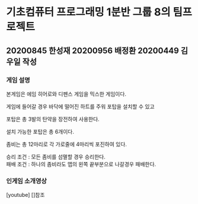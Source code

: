 # 기초컴퓨터 프로그래밍 1분반 그룹 8의 팀프로젝트  
## 20200845 한성재 20200956 배정환 20200449 김우일 작성  

### 게임 설명  
본게임은 에임 히어로와 디펜스 게임을 믹스한 게임이다.  

게임에 들어갈 경우 바닥에 떨어진 하트를 주워 포탑을 설치할 수 있고  

포탑은 총 3발의 탄약을 장전하여 사용한다.  

설치 가능한 포탑은 총 6개이다.  

좀비는 총 12마리로 각 가로줄에 4마리씩 포진하여 있다.  
  
승리 조건 : 모든 좀비를 섬멸할 경우 승리한다.  
패배 조건 : 하나의 좀비라도 맵의 왼쪽 끝부분으로 나갈경우 패배한다.

### 인게임 소개영상  
[youtube] []참조  


[1]: https://youtu.be/kA_4TT28394

